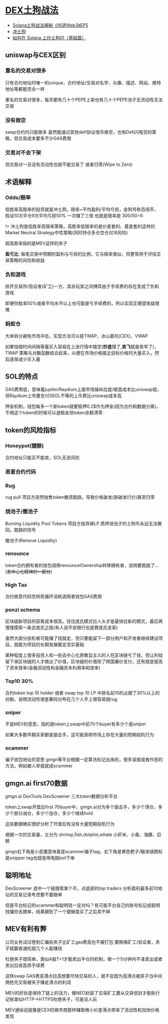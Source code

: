 # [DEX土狗战法](/2024/06/dex_and_meme_coin.md)

- [Solana土狗战法揭秘《何道Web3》EP5](https://podcasts.apple.com/us/podcast/solana%E5%9C%9F%E7%8B%97%E6%88%98%E6%B3%95%E6%8F%AD%E7%A7%98-%E4%BD%95%E9%81%93web3-ep5/id1659344720?i=1000649286067)
- [冲土狗](https://www.xiaoyuzhoufm.com/episode/66260921c3e09d8f37a46ec8)
- [如何在 Solana 上炒土狗01（基础篇）](https://ytm.app/2024/03/17/%E5%A6%82%E4%BD%95%E5%9C%A8-solana-%E4%B8%8A%E7%82%92%E5%9C%9F%E7%8B%9701%EF%BC%88%E5%9F%BA%E7%A1%80%E7%AF%87%EF%BC%89/)

## uniswap与CEX区别
### 重名的交易对很多

只有合约地址时唯一的unique，合约地址/交易对名字、头像、描述、网站、推特地址等都能完全一样

重名的交易对很多，每天都有几十个PEPE上架也有几十个PEPE池子无流动性无法交易

### 没有做空
swap合约内只能做多 虽然能通过其他defi协议借币做空，也有Defi闪电贷的策略，但交易成本要多不少GAS费用

### 交易对不会下架
但交易对一旦没有流动性也就不能交易了 或者归零(Wipe to Zero)

## 术语解释

### Odds/赔率

低胜率高赔率的投资就是冲土狗，赔率=平均盈利/平均亏损，金狗号称百倍币，假设10次平仓9次平均亏损50% 一次赚了三倍 也就是赔率是 300/50=6

!> 冲土狗是低胜率高赔率策略，高胜率低赔率的是价差套利、基差套利这样的Market Neutral Strategy中性策略(同时持仓多仓空仓对冲风险)

超高胜率指的是MEV这样的夹子

**盈亏比**: 每笔交易中预期的盈利与亏损的比例。它与赔率类似，但更常用于评估交易策略的风险和收益

### 负和游戏
除开交易所/验证者(矿工)一方，其余玩家之间博弈由于手续费的存在变成了负和游戏

即便你胜率50%或者平均水平以上也可能是亏手续费的，所以实现正期望收益很难

### 蚂蚁仓
大单拆分避免市场冲击，实现方法可以是TWAP，冰山委托(CEX)，VWAP

如果怕按时间间隔等量买入容易在上涨行情中踏空(**抄底**慢了,**卖飞**就是卖早了)，TWAP 策略与对数函数结合起来，以便在市场价格接近目标价格时大量买入，然后逐渐减少买入量

## SOL的特点

GAS费用低，意味着jupiter/Raydium上面市场操纵拉盘/砸盘成本比uniswap低，但Raydium上市要支付3SOL不等的上币费比uniswap成本高

押金机制，钱包每多一个新token就要抵押0.2$作为押金(因为合约和数据分离)，不用这个token的时候可以退租金但token余额清零

## token的风险指标

### Honeypot(貔貅)
合约地址只能买不能卖，SOL无该风险

### 恶意合约代码

### Rug
rug pull 项目方突然抛售token撤资跑路，导致价格破发(跌破发行价)甚至归零

### 烧池子/撤池子
Burning Liquidity Pool Tokens 项目方放弃掉LP 质押进池子的土狗币永远无法撤回，跑路的信号

撤池子(Remove Liquidity)

### renounce
token合约拥有者的钱包调用renounceOwnership转移拥有者，说明要跑路了...(~~去中心化精神的一部分~~)

### High Tax
合约故意代码空转死循环消耗调用者钱包GAS费用

### ponzi schema
区块链新项目的获客成本很高，往往庞氏模式拉人头才是最快拉新的模式，最后再慢慢摸索一条去庞氏之路(有人说平安银行也是靠庞氏发家)

虽然大部分投机者可能赚了钱就走，但只要能留下一部分用户和开发者继续建设项目，就能为项目的长期发展奠定坚实基础

某种程度上很多投资人和一些去中心化原教旨主义的人在区块链亏了钱，但让利给留下来区块链的人才做出了价值，区块链的价值除了跨国廉价支付，还有就是提高了资本效率(金融流动性和金融资本利用率和效率)

### Top10 30%
合约token top 10 holder 或者 swap top 10 LP 中排名前10的占据了30%以上的份额，说明流动性很差筹码分布在几个人手上很容易就rug

### sniper
不是MEV的意思，指的是token上swap中前70个buyer有多少个是sniper

如果大多数早期买家都是狙击手，这可能表明市场上存在大量的短期投机行为

### scammer
骗子钱包地址的意思 gmgn等平台根据一定算法标记出来的，很多误报或者作恶的方法，例如被人举报就成scammer

## gmgn.ai first70数据
gmgn.ai DexTools DexScreener 三大token数据分析平台

token上swap开盘后first 70buyer中，gmgn.ai分为多个狙击手，多少个清仓，多少个部分减仓，多少个加仓，多少个继续hold

这些数据确实很好分析了开盘后有没有大量短期投机行为

根据一次的交易量，又分为 shrimp,fish,dolphin,whale  小虾米、小鱼、海豚、巨鲸

gmgn右下角是小恶魔意味着是scammer骗子tag，右下角是黄色靶子/瞄准镜图标是snipper tag也就是用电报bot下单

## 聪明地址
DexScreener 选中一个链搜索某个币，点底部的top traders 分析盈利最多前10地址的交易记录考虑要不要跟单

但是平台标记的scammer和聪明钱一定对吗？有可能平台自己的账号标记成聪明钱骗你去跟单，结果跟到了一个貔貅盘买了之后卖不掉

## MEV有利有弊
公司业务试过卷到汇编些夹子比矿工gas费高也不被打包 要贿赂矿工/验证者，夹子就赢者通吃就几个人能赚钱

杜绝夹子很简单，类似A股T+1才能卖出平仓的机制，做一个5分钟内不准卖出或者卖出后收高昂手续费

这样swap GAS费高滑点拉高想要尽快交易的人，就不会因为高滑点被夹子当中间商抢先交易被夹子赚走滑点的利润

MEV的好处是保持了链上的活力，像NEO封装了交易矿工要从交易信封才能执行记账类似HTTP->HTTPS杜绝夹子，可是没人玩

MEV通俗说就像是CEX的做市商那样赚取微小价差滑点带来了流动性和加快价格发现
